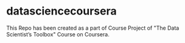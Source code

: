 # datasciencecoursera
This Repo has been created as a part of Course Project of "The Data Scientist’s Toolbox" Course on Coursera.
